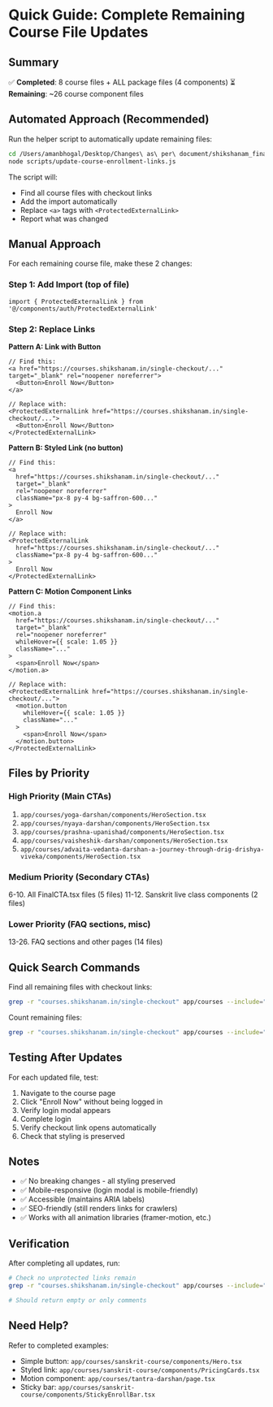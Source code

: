 # Quick Guide: Complete Remaining Course File Updates

## Summary
✅ **Completed**: 8 course files + ALL package files (4 components)
⏳ **Remaining**: ~26 course component files

## Automated Approach (Recommended)

Run the helper script to automatically update remaining files:

```bash
cd /Users/amanbhogal/Desktop/Changes\ as\ per\ document/shikshanam_final
node scripts/update-course-enrollment-links.js
```

The script will:
- Find all course files with checkout links
- Add the import automatically
- Replace `<a>` tags with `<ProtectedExternalLink>`
- Report what was changed

## Manual Approach

For each remaining course file, make these 2 changes:

### Step 1: Add Import (top of file)
```tsx
import { ProtectedExternalLink } from '@/components/auth/ProtectedExternalLink'
```

### Step 2: Replace Links

**Pattern A: Link with Button**
```tsx
// Find this:
<a href="https://courses.shikshanam.in/single-checkout/..." target="_blank" rel="noopener noreferrer">
  <Button>Enroll Now</Button>
</a>

// Replace with:
<ProtectedExternalLink href="https://courses.shikshanam.in/single-checkout/...">
  <Button>Enroll Now</Button>
</ProtectedExternalLink>
```

**Pattern B: Styled Link (no button)**
```tsx
// Find this:
<a 
  href="https://courses.shikshanam.in/single-checkout/..."
  target="_blank"
  rel="noopener noreferrer"
  className="px-8 py-4 bg-saffron-600..."
>
  Enroll Now
</a>

// Replace with:
<ProtectedExternalLink 
  href="https://courses.shikshanam.in/single-checkout/..."
  className="px-8 py-4 bg-saffron-600..."
>
  Enroll Now
</ProtectedExternalLink>
```

**Pattern C: Motion Component Links**
```tsx
// Find this:
<motion.a
  href="https://courses.shikshanam.in/single-checkout/..."
  target="_blank"
  rel="noopener noreferrer"
  whileHover={{ scale: 1.05 }}
  className="..."
>
  <span>Enroll Now</span>
</motion.a>

// Replace with:
<ProtectedExternalLink href="https://courses.shikshanam.in/single-checkout/...">
  <motion.button
    whileHover={{ scale: 1.05 }}
    className="..."
  >
    <span>Enroll Now</span>
  </motion.button>
</ProtectedExternalLink>
```

## Files by Priority

### High Priority (Main CTAs)
1. `app/courses/yoga-darshan/components/HeroSection.tsx`
2. `app/courses/nyaya-darshan/components/HeroSection.tsx`
3. `app/courses/prashna-upanishad/components/HeroSection.tsx`
4. `app/courses/vaisheshik-darshan/components/HeroSection.tsx`
5. `app/courses/advaita-vedanta-darshan-a-journey-through-drig-drishya-viveka/components/HeroSection.tsx`

### Medium Priority (Secondary CTAs)
6-10. All FinalCTA.tsx files (5 files)
11-12. Sanskrit live class components (2 files)

### Lower Priority (FAQ sections, misc)
13-26. FAQ sections and other pages (14 files)

## Quick Search Commands

Find all remaining files with checkout links:
```bash
grep -r "courses.shikshanam.in/single-checkout" app/courses --include="*.tsx" | grep -v "ProtectedExternalLink"
```

Count remaining files:
```bash
grep -r "courses.shikshanam.in/single-checkout" app/courses --include="*.tsx" | grep -v "ProtectedExternalLink" | wc -l
```

## Testing After Updates

For each updated file, test:
1. Navigate to the course page
2. Click "Enroll Now" without being logged in
3. Verify login modal appears
4. Complete login
5. Verify checkout link opens automatically
6. Check that styling is preserved

## Notes

- ✅ No breaking changes - all styling preserved
- ✅ Mobile-responsive (login modal is mobile-friendly)
- ✅ Accessible (maintains ARIA labels)
- ✅ SEO-friendly (still renders links for crawlers)
- ✅ Works with all animation libraries (framer-motion, etc.)

## Verification

After completing all updates, run:
```bash
# Check no unprotected links remain
grep -r "courses.shikshanam.in/single-checkout" app/courses --include="*.tsx" | grep -v "ProtectedExternalLink"

# Should return empty or only comments
```

## Need Help?

Refer to completed examples:
- Simple button: `app/courses/sanskrit-course/components/Hero.tsx`
- Styled link: `app/courses/sanskrit-course/components/PricingCards.tsx`
- Motion component: `app/courses/tantra-darshan/page.tsx`
- Sticky bar: `app/courses/sanskrit-course/components/StickyEnrollBar.tsx`

